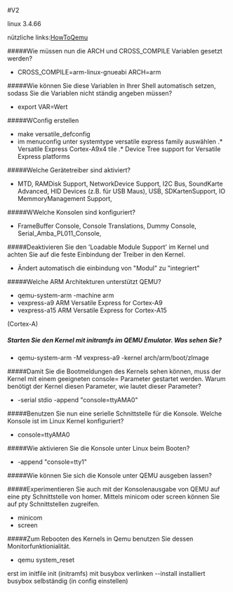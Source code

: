 #V2

linux 3.4.66

nützliche links:[HowToQemu](http://fedoraproject.org/wiki/Architectures/ARM/HowToQemu)


#####Wie müssen nun die ARCH und CROSS_COMPILE Variablen gesetzt werden? 
* CROSS_COMPILE=arm-linux-gnueabi ARCH=arm

#####Wie können Sie diese Variablen in Ihrer Shell automatisch setzen, sodass Sie die Variablen nicht ständig angeben müssen? 
* export VAR=Wert

#####WConfig erstellen
* make versatile_defconfig
* im menuconfig unter systemtype versatile express family auswählen
.* Versatile Express Cortex-A9x4 tile 
.* Device Tree support for Versatile Express platforms

#####Welche Gerätetreiber sind aktiviert? 
* MTD, RAMDisk Support, NetworkDevice Support, I2C Bus, SoundKarte Advanced, HID Devices (z.B. für USB Maus), USB, SDKartenSupport, IO MemmoryManagement Support,

#####WWelche Konsolen sind konfiguriert? 
* FrameBuffer Console, Console Translations, Dummy Console, Serial_Amba_PL011_Console,

#####Deaktivieren Sie den 'Loadable Module Support' im Kernel und achten Sie auf die feste Einbindung der Treiber in den Kernel. 
* Ändert automatisch die einbindung von "Modul" zu "integriert"

#####Welche ARM Architekturen unterstützt QEMU? 
* qemu-system-arm -machine arm
* vexpress-a9          ARM Versatile Express for Cortex-A9
* vexpress-a15         ARM Versatile Express for Cortex-A15

(Cortex-A)

##### Starten Sie den Kernel mit initramfs im QEMU Emulator. Was sehen Sie?
* qemu-system-arm -M vexpress-a9 -kernel arch/arm/boot/zImage 

#####Damit Sie die Bootmeldungen des Kernels sehen können, muss der Kernel mit einem geeigneten console= Parameter gestartet werden. Warum benötigt der Kernel diesen Parameter, wie lautet dieser Parameter? 
* -serial stdio -append "console=ttyAMA0"

#####Benutzen Sie nun eine serielle Schnittstelle für die Konsole. Welche Konsole ist im Linux Kernel konfiguriert?
* console=ttyAMA0

#####Wie aktivieren Sie die Konsole unter Linux beim Booten?
* -append "console=tty1"

#####Wie können Sie sich die Konsole unter QEMU ausgeben lassen?

#####Experimentieren Sie auch mit der Konsolenausgabe von QEMU auf eine pty Schnittstelle von homer. Mittels minicom oder screen können Sie auf pty Schnittstellen zugreifen. 
* minicom
* screen

#####Zum Rebooten des Kernels in Qemu benutzen Sie dessen Monitorfunktionialität. 
* qemu system_reset



erst im initfile init (initramfs) mit busybox verlinken
--install installiert busybox selbständig (in config einstellen)





